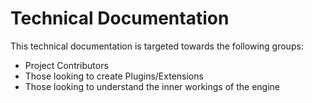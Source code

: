 # Technical Documentation

This technical documentation is targeted towards the following groups:

- Project Contributors
- Those looking to create Plugins/Extensions
- Those looking to understand the inner workings of the engine
